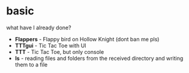 # basic
what have I already done?
- **Flappers** - Flappy bird on Hollow Knight (dont ban me pls)
- **TTTgui** - Tic Tac Toe with UI
- **TTT** - Tic Tac Toe, but only console
- **ls** - reading files and folders from the received directory and writing them to a file
